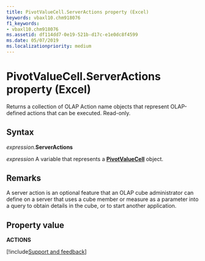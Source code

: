 ```yaml
---
title: PivotValueCell.ServerActions property (Excel)
keywords: vbaxl10.chm918076
f1_keywords:
- vbaxl10.chm918076
ms.assetid: df114dd7-0e19-521b-d17c-e1e0dc8f4599
ms.date: 05/07/2019
ms.localizationpriority: medium
---
```



# PivotValueCell.ServerActions property (Excel)

Returns a collection of OLAP Action name objects that represent OLAP-defined actions that can be executed. Read-only.


## Syntax

_expression_.**ServerActions**

_expression_ A variable that represents a **[PivotValueCell](Excel.pivotvaluecell.md)** object.


## Remarks

A server action is an optional feature that an OLAP cube administrator can define on a server that uses a cube member or measure as a parameter into a query to obtain details in the cube, or to start another application.


## Property value

**ACTIONS**



[!include[Support and feedback](~/includes/feedback-boilerplate.md)]